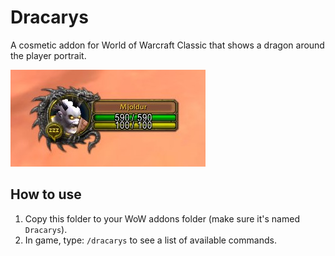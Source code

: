 # Dracarys

A cosmetic addon for World of Warcraft Classic that shows a dragon around the player portrait.

<img src="docs/dracarys.jpg" />

## How to use

1. Copy this folder to your WoW addons folder (make sure it's named `Dracarys`).
2. In game, type: `/dracarys` to see a list of available commands.
